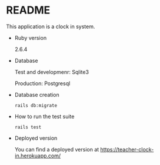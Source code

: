 # README

This application is a clock in system.

* Ruby version

  2.6.4

* Database

  Test and developmenr: Sqlite3
  
  Production: Postgresql

* Database creation

  `rails db:migrate`

* How to run the test suite

  `rails test`

* Deployed version

  You can find a deployed version at https://teacher-clock-in.herokuapp.com/
